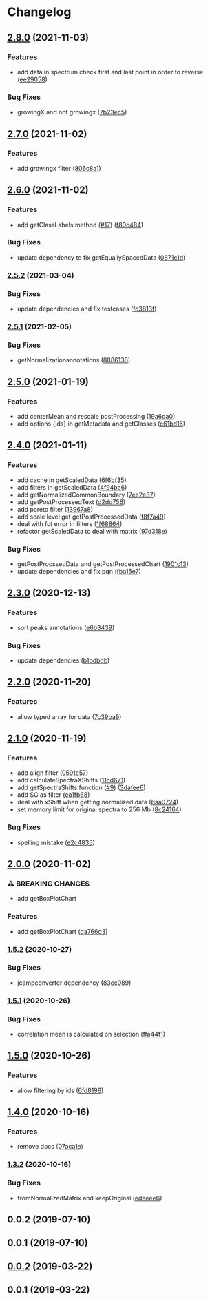 # Changelog

## [2.8.0](https://www.github.com/cheminfo/spectra-processor/compare/v2.7.0...v2.8.0) (2021-11-03)


### Features

* add data in spectrum check first and last point in order to reverse ([ee29058](https://www.github.com/cheminfo/spectra-processor/commit/ee29058a6000e05eeba26f7d761381b631c38727))


### Bug Fixes

* growingX and not growingx ([7b23ec5](https://www.github.com/cheminfo/spectra-processor/commit/7b23ec52f1dc53a717879dc407be10bdb85ad380))

## [2.7.0](https://www.github.com/cheminfo/spectra-processor/compare/v2.6.0...v2.7.0) (2021-11-02)


### Features

* add growingx filter ([806c8a1](https://www.github.com/cheminfo/spectra-processor/commit/806c8a1e7b54f6dc40885d716b62775fdfa99932))

## [2.6.0](https://www.github.com/cheminfo/spectra-processor/compare/v2.5.2...v2.6.0) (2021-11-02)


### Features

* add getClassLabels method ([#17](https://www.github.com/cheminfo/spectra-processor/issues/17)) ([f80c484](https://www.github.com/cheminfo/spectra-processor/commit/f80c484bff320b9ae48247c4a9c6c04ef38e7988))


### Bug Fixes

* update dependency to fix getEquallySpacedData ([0871c1d](https://www.github.com/cheminfo/spectra-processor/commit/0871c1d2036d5ae3061ebaae4e6f369df0bbcb41))

### [2.5.2](https://www.github.com/cheminfo/spectra-processor/compare/v2.5.1...v2.5.2) (2021-03-04)


### Bug Fixes

* update dependencies and fix testcases ([fc3813f](https://www.github.com/cheminfo/spectra-processor/commit/fc3813f3ec50aaa417e15334b91900b7f38ebb27))

### [2.5.1](https://www.github.com/cheminfo/spectra-processor/compare/v2.5.0...v2.5.1) (2021-02-05)


### Bug Fixes

* getNormalizationannotations ([8886138](https://www.github.com/cheminfo/spectra-processor/commit/88861388165c790f564dd51497c0e49f2c54dff1))

## [2.5.0](https://www.github.com/cheminfo/spectra-processor/compare/v2.4.0...v2.5.0) (2021-01-19)


### Features

* add centerMean and rescale postProcessing ([19a6da0](https://www.github.com/cheminfo/spectra-processor/commit/19a6da0ee653f6f843371d318401a471c38f2516))
* add options {ids} in getMetadata and getClasses ([c61bd16](https://www.github.com/cheminfo/spectra-processor/commit/c61bd1639c49a411727906954a939847696a9a68))

## [2.4.0](https://www.github.com/cheminfo/spectra-processor/compare/v2.3.0...v2.4.0) (2021-01-11)


### Features

* add cache in getScaledData ([6f6bf35](https://www.github.com/cheminfo/spectra-processor/commit/6f6bf35512f2acc40a8820234e4bf20b72b36ed4))
* add filters in getScaledData ([4f94ba6](https://www.github.com/cheminfo/spectra-processor/commit/4f94ba6a554a8073646a4f328597baeeda105f62))
* add getNormalizedCommonBoundary ([7ee2e37](https://www.github.com/cheminfo/spectra-processor/commit/7ee2e376af98bde569d9245d0ed0bb5de28a557f))
* add getPostProcessedText ([d2dd756](https://www.github.com/cheminfo/spectra-processor/commit/d2dd756cbd345572b608be971b84776a762cf0b7))
* add pareto filter ([13967a8](https://www.github.com/cheminfo/spectra-processor/commit/13967a80fd932b527f6171c8f98da20059f29a00))
* add scale level get getPostProcessedData ([f8f7a49](https://www.github.com/cheminfo/spectra-processor/commit/f8f7a4996939d501d53472e875e5237f4f4a8c20))
* deal with fct error in filters ([1f68864](https://www.github.com/cheminfo/spectra-processor/commit/1f688648a3e90a7596555cefae5e95ac2a6c80c3))
* refactor getScaledData to deal with matrix ([97d318e](https://www.github.com/cheminfo/spectra-processor/commit/97d318e21ece6a5957af9962139029361400a5ab))


### Bug Fixes

* getPostProcssedData and getPostProcessedChart ([1901c13](https://www.github.com/cheminfo/spectra-processor/commit/1901c13d40ff8c4eca1002834a8b933b89a6ff54))
* update dependencies and fix pqn ([fba15e7](https://www.github.com/cheminfo/spectra-processor/commit/fba15e7945f8d7d48372c25c99e6eec8cb8f2fd6))

## [2.3.0](https://www.github.com/cheminfo/spectra-processor/compare/v2.2.0...v2.3.0) (2020-12-13)


### Features

* sort peaks annotations ([e6b3439](https://www.github.com/cheminfo/spectra-processor/commit/e6b3439f4524f50226abd6753e4fdde0ce837b0f))


### Bug Fixes

* update dependencies ([b1bdbdb](https://www.github.com/cheminfo/spectra-processor/commit/b1bdbdb182de4153680de391add230f8f8d232e0))

## [2.2.0](https://www.github.com/cheminfo/spectra-processor/compare/v2.1.0...v2.2.0) (2020-11-20)


### Features

* allow typed array for data ([7c39ba9](https://www.github.com/cheminfo/spectra-processor/commit/7c39ba9d27fc29052244262f7bcd15f6f4691d75))

## [2.1.0](https://www.github.com/cheminfo/spectra-processor/compare/v2.0.0...v2.1.0) (2020-11-19)


### Features

* add align filter ([0591e57](https://www.github.com/cheminfo/spectra-processor/commit/0591e571fb9874d247e1ff2805c7d2ad2e360ad8))
* add calculateSpectraXShifts ([11cd671](https://www.github.com/cheminfo/spectra-processor/commit/11cd6712cd3a72b5eaea561f45a6b1282b3f4c5f))
* add getSpectraShifts function ([#9](https://www.github.com/cheminfo/spectra-processor/issues/9)) ([3dafee6](https://www.github.com/cheminfo/spectra-processor/commit/3dafee6a11c784c2f064b7533d767fa7c7314768))
* add SG as filter ([ea1fb68](https://www.github.com/cheminfo/spectra-processor/commit/ea1fb6868d43be18ddf389739698d1317fc473d4))
* deal with xShift when getting normalized data ([6aa0724](https://www.github.com/cheminfo/spectra-processor/commit/6aa0724d69fc9c026b91f5f3e63fe10d3f80b62a))
* set memory limit for original spectra to 256 Mb ([8c24164](https://www.github.com/cheminfo/spectra-processor/commit/8c24164dc8ce294ac3ac469560f5d1b89fb1552f))


### Bug Fixes

* spelling mistake ([e2c4836](https://www.github.com/cheminfo/spectra-processor/commit/e2c48364fea18bb889b650e8e3bc4608f84a1ffa))

## [2.0.0](https://www.github.com/cheminfo/spectra-processor/compare/v1.5.2...v2.0.0) (2020-11-02)


### ⚠ BREAKING CHANGES

* add getBoxPlotChart

### Features

* add getBoxPlotChart ([da766d3](https://www.github.com/cheminfo/spectra-processor/commit/da766d3a1a99c0b5c5073582f4fc0de1fa49a105))

### [1.5.2](https://www.github.com/cheminfo/spectra-processor/compare/v1.5.1...v1.5.2) (2020-10-27)


### Bug Fixes

* jcampconverter dependency ([83cc089](https://www.github.com/cheminfo/spectra-processor/commit/83cc089ebe1ef5d8f0685af7a9ad507f8a4bfa9a))

### [1.5.1](https://www.github.com/cheminfo/spectra-processor/compare/v1.5.0...v1.5.1) (2020-10-26)


### Bug Fixes

* correlation mean is calculated on selection ([ffa44f1](https://www.github.com/cheminfo/spectra-processor/commit/ffa44f104797586945b25005ab94f95bce2e6820))

## [1.5.0](https://www.github.com/cheminfo/spectra-processor/compare/v1.4.0...v1.5.0) (2020-10-26)


### Features

* allow filtering by ids ([6fd8198](https://www.github.com/cheminfo/spectra-processor/commit/6fd819814c066e56534a76b2bf8a75cf518f9aa9))

## [1.4.0](https://www.github.com/cheminfo/spectra-processor/compare/v1.3.2...v1.4.0) (2020-10-16)


### Features

* remove docs ([07aca1e](https://www.github.com/cheminfo/spectra-processor/commit/07aca1ea08b5774a20575235d78a6abec8a5515f))

### [1.3.2](https://github.com/cheminfo/spectra-processor/compare/v1.3.1...v1.3.2) (2020-10-16)


### Bug Fixes

* fromNormalizedMatrix and keepOriginal ([edeeee6](https://github.com/cheminfo/spectra-processor/commit/edeeee67a6521762e4f5f9e79203cc53b8885e9c))

## 0.0.2 (2019-07-10)



## 0.0.1 (2019-07-10)



## [0.0.2](https://github.com/cheminfo/spectra-processor/compare/v0.0.1...v0.0.2) (2019-03-22)

## 0.0.1 (2019-03-22)
